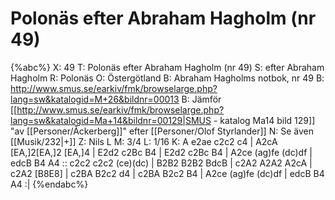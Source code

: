 # Polonäs efter Abraham Hagholm (nr 49)

{%abc%}
X: 49
T: Polonäs efter Abraham Hagholm (nr 49)
S: efter Abraham Hagholm
R: Polonäs
O: Östergötland
B: Abraham Hagholms notbok, nr 49
B: http://www.smus.se/earkiv/fmk/browselarge.php?lang=sw&katalogid=M+26&bildnr=00013
B: Jämför [[http://www.smus.se/earkiv/fmk/browselarge.php?lang=sw&katalogid=Ma+14&bildnr=00129|SMUS - katalog Ma14 bild 129]] "av [[Personer/Åckerberg]]" efter [[Personer/Olof Styrlander]]
N: Se även [[Musik/232|+]]
Z: Nils L
M: 3/4
L: 1/16
K: A
e2ae c2c2 c4 | A2cA [EA,]2[EA,]2 [EA,]4 | E2d2 c2Bc B4 | E2d2 c2Bc B4 | A2ce (ag)fe (dc)df | edcB B4 A4 :: 
c2c2 c2c2 (ce)(dc) | B2B2 B2B2 BdcB | c2A2 A2A2 A2cA | c2A2 [B8E8] | 
c2BA B2c2 d4 | c2BA B2c2 B4 | A2ce (ag)fe (dc)df | edcB B4 A4 :|
{%endabc%}
